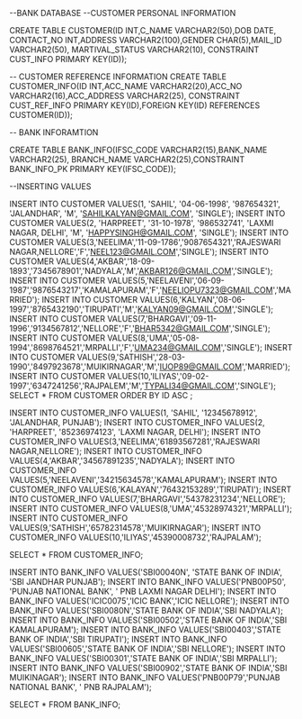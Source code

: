 --BANK DATABASE
--CUSTOMER PERSONAL INFORMATION

CREATE TABLE CUSTOMER(ID INT,C_NAME VARCHAR2(50),DOB DATE, CONTACT_NO INT,ADDRESS VARCHAR2(100),GENDER CHAR(5),MAIL_ID VARCHAR2(50),
MARTIVAL_STATUS  VARCHAR2(10), CONSTRAINT CUST_INFO PRIMARY KEY(ID));

-- CUSTOMER REFERENCE INFORMATION
CREATE TABLE CUSTOMER_INFO(ID INT,ACC_NAME VARCHAR2(20),ACC_NO VARCHAR2(16),ACC_ADDRESS VARCHAR2(25),
CONSTRAINT CUST_REF_INFO PRIMARY KEY(ID),FOREIGN KEY(ID) REFERENCES CUSTOMER(ID));

-- BANK INFORAMTION

CREATE TABLE BANK_INFO(IFSC_CODE VARCHAR2(15),BANK_NAME VARCHAR2(25),
BRANCH_NAME VARCHAR2(25),CONSTRAINT BANK_INFO_PK PRIMARY KEY(IFSC_CODE));

--INSERTING VALUES

INSERT INTO CUSTOMER VALUES(1, 'SAHIL', '04-06-1998', '987654321', 'JALANDHAR', 'M', 'SAHILKALYAN@GMAIL.COM', 'SINGLE');
INSERT INTO CUSTOMER VALUES(2, 'HARPREET', '31-10-1978', '986532741', 'LAXMI NAGAR, DELHI', 'M', 'HAPPYSINGH@GMAIL.COM', 'SINGLE');
INSERT INTO CUSTOMER VALUES(3,'NEELIMA','11-09-1786','9087654321','RAJESWARI NAGAR,NELLORE','F','NEEL123@GMAIL.COM','SINGLE');
INSERT INTO CUSTOMER VALUES(4,'AKBAR','18-09-1893','7345678901','NADYALA','M','AKBAR126@GMAIL.COM','SINGLE');
INSERT INTO CUSTOMER VALUES(5,'NEELAVENI','06-09-1987','9876543217','KAMALAPURAM','F','NEELIOPU7323@GMAIL.COM','MARRIED');
INSERT INTO CUSTOMER VALUES(6,'KALYAN','08-06-1997','8765432190','TIRUPATI','M','KALYAN09@GMAIL.COM','SINGLE');
INSERT INTO CUSTOMER VALUES(7,'BHARGAVI','09-11-1996','9134567812','NELLORE','F','BHAR5342@GMAIL.COM','SINGLE');
INSERT INTO CUSTOMER VALUES(8,'UMA','05-08-1994','8698764521','MRPALLI','F','UMA234@GMAIL.COM','SINGLE');
INSERT INTO CUSTOMER VALUES(9,'SATHISH','28-03-1990','8497923678','MUIKIRNAGAR','M','IUOP89@GMAIL.COM','MARRIED');
INSERT INTO CUSTOMER VALUES(10,'ILIYAS','09-02-1997','6347241256','RAJPALEM','M','TYPALI34@GMAIL.COM','SINGLE');
SELECT * FROM CUSTOMER ORDER BY ID ASC ;

INSERT INTO CUSTOMER_INFO VALUES(1, 'SAHIL', '12345678912', 'JALANDHAR, PUNJAB');
INSERT INTO CUSTOMER_INFO VALUES(2, 'HARPREET', '85236974123', 'LAXMI NAGAR, DELHI');
INSERT INTO CUSTOMER_INFO VALUES(3,'NEELIMA','61893567281','RAJESWARI NAGAR,NELLORE');
INSERT INTO CUSTOMER_INFO VALUES(4,'AKBAR','34567891235','NADYALA');
INSERT INTO CUSTOMER_INFO VALUES(5,'NEELAVENI','34215634578','KAMALAPURAM');
INSERT INTO CUSTOMER_INFO VALUES(6,'KALAYAN','76432153289','TIRUPATI');
INSERT INTO CUSTOMER_INFO VALUES(7,'BHARGAVI','54378231234','NELLORE');
INSERT INTO CUSTOMER_INFO VALUES(8,'UMA','45328974321','MRPALLI');
INSERT INTO CUSTOMER_INFO VALUES(9,'SATHISH','65782314578','MUIKIRNAGAR');
INSERT INTO CUSTOMER_INFO VALUES(10,'ILIYAS','45390008732','RAJPALAM');

SELECT * FROM CUSTOMER_INFO;

INSERT INTO BANK_INFO VALUES('SBI00040N', 'STATE BANK OF INDIA', 'SBI JANDHAR PUNJAB');
INSERT INTO BANK_INFO VALUES('PNB00P50', 'PUNJAB NATIONAL BANK', ' PNB LAXMI NAGAR DELHI');
INSERT INTO BANK_INFO VALUES('ICIC0075','ICIC BANK','ICIC NELLORE');
INSERT INTO BANK_INFO VALUES('SBI0080N','STATE BANK OF INDIA','SBI NADYALA');
INSERT INTO BANK_INFO VALUES('SBI00502','STATE BANK OF INDIA','SBI KAMALAPURAM');
INSERT INTO BANK_INFO VALUES('SBI00403','STATE BANK OF INDIA','SBI TIRUPATI');
INSERT INTO BANK_INFO VALUES('SBI00605','STATE BANK OF INDIA','SBI NELLORE');
INSERT INTO BANK_INFO VALUES('SBI00301','STATE BANK OF INDIA','SBI MRPALLI');
INSERT INTO BANK_INFO VALUES('SBI00902','STATE BANK OF INDIA','SBI MUIKINAGAR');
INSERT INTO BANK_INFO VALUES('PNB00P79','PUNJAB NATIONAL BANK', ' PNB RAJPALAM');

SELECT * FROM BANK_INFO;
